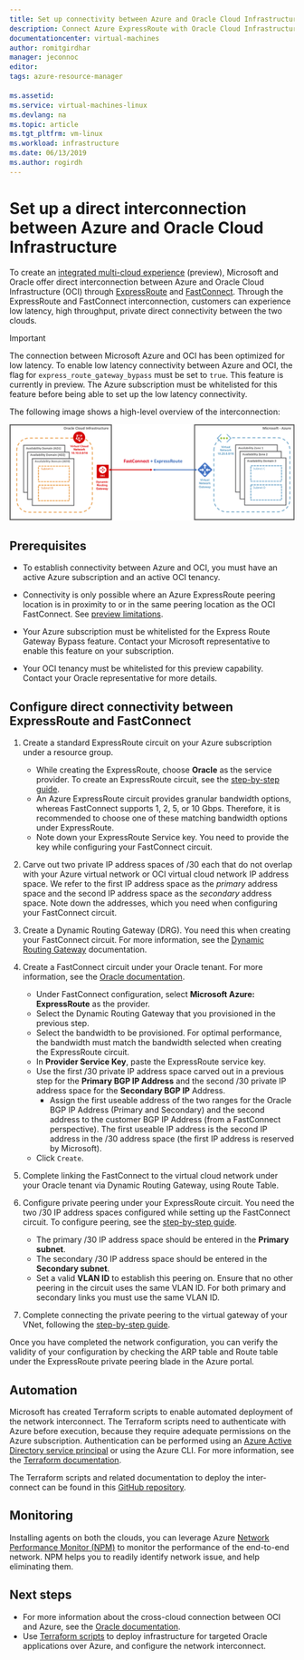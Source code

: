 ```yaml
---
title: Set up connectivity between Azure and Oracle Cloud Infrastructure | Microsoft Docs
description: Connect Azure ExpressRoute with Oracle Cloud Infrastructure (OCI) FastConnect to enable cross-cloud Oracle application solutions
documentationcenter: virtual-machines
author: romitgirdhar
manager: jeconnoc
editor: 
tags: azure-resource-manager

ms.assetid: 
ms.service: virtual-machines-linux
ms.devlang: na
ms.topic: article
ms.tgt_pltfrm: vm-linux
ms.workload: infrastructure
ms.date: 06/13/2019
ms.author: rogirdh
---
```


# Set up a direct interconnection between Azure and Oracle Cloud Infrastructure  

To create an [integrated multi-cloud experience](oracle-oci-overview.md) (preview), Microsoft and Oracle offer direct interconnection between Azure and Oracle Cloud Infrastructure (OCI) through [ExpressRoute](../../../expressroute/expressroute-introduction.md) and [FastConnect](https://docs.cloud.oracle.com/iaas/Content/Network/Concepts/fastconnectoverview.htm). Through the ExpressRoute and FastConnect interconnection, customers can experience low latency, high throughput, private direct connectivity between the two clouds.

> [!IMPORTANT]
> The connection between Microsoft Azure and OCI has been optimized for low latency. To enable low latency connectivity between Azure and OCI, the flag for `express_route_gateway_bypass` must be set to `true`. This feature is currently in preview. The Azure subscription must be whitelisted for this feature before being able to set up the low latency connectivity.

The following image shows a high-level overview of the interconnection:

![](media/configure-azure-oci-networking/azure-oci-connect.png)

## Prerequisites

* To establish connectivity between Azure and OCI, you must have an active Azure subscription and an active OCI tenancy.

* Connectivity is only possible where an Azure ExpressRoute peering location is in proximity to or in the same peering location as the OCI FastConnect. See [preview limitations](oracle-oci-overview.md#preview-limitations).

* Your Azure subscription must be whitelisted for the Express Route Gateway Bypass feature. Contact your Microsoft representative to enable this feature on your subscription.

* Your OCI tenancy must be whitelisted for this preview capability. Contact your Oracle representative for more details.

## Configure direct connectivity between ExpressRoute and FastConnect

1. Create a standard ExpressRoute circuit on your Azure subscription under a resource group. 
    * While creating the ExpressRoute, choose **Oracle** as the service provider. To create an ExpressRoute circuit, see the [step-by-step guide](../../../expressroute/expressroute-howto-circuit-portal-resource-manager.md).
    * An Azure ExpressRoute circuit provides granular bandwidth options, whereas FastConnect supports 1, 2, 5, or 10 Gbps. Therefore, it is recommended to choose one of these matching bandwidth options under ExpressRoute.
    * Note down your ExpressRoute Service key. You need to provide the key while configuring your FastConnect circuit.
1. Carve out two private IP address spaces of /30 each that do not overlap with your Azure virtual network or OCI virtual cloud network  IP address space. We refer to the first IP address space as the *primary* address space and the second IP address space as the *secondary* address space. Note down the addresses, which you need when configuring your FastConnect circuit.
1. Create a Dynamic Routing Gateway (DRG). You need this when creating your FastConnect circuit. For more information, see the [Dynamic Routing Gateway](https://docs.cloud.oracle.com/iaas/Content/Network/Tasks/managingDRGs.htm) documentation.
1. Create a FastConnect circuit under your Oracle tenant. For more information, see the [Oracle documentation](https://docs.cloud.oracle.com/iaas/Content/Network/Concepts/azure.htm).
  
    * Under FastConnect configuration, select **Microsoft Azure: ExpressRoute** as the provider.
    * Select the Dynamic Routing Gateway that you provisioned in the previous step.
    * Select the bandwidth to be provisioned. For optimal performance, the bandwidth must match the bandwidth selected when creating the ExpressRoute circuit.
    * In **Provider Service Key**, paste the ExpressRoute service key.
    * Use the first /30 private IP address space carved out in a previous step for the **Primary BGP IP Address** and the second /30 private IP address space for the **Secondary BGP IP** Address.
        * Assign the first useable address of the two ranges for the Oracle BGP IP Address (Primary and Secondary) and the second address to the customer BGP IP Address (from a FastConnect perspective). The first useable IP address is the second IP address in the /30 address space (the first IP address is reserved by Microsoft).
    * Click `Create`.
1. Complete linking the FastConnect to the virtual cloud network under your Oracle tenant via Dynamic Routing Gateway, using Route Table.
1. Configure private peering under your ExpressRoute circuit. You need the two /30 IP address spaces configured while setting up the FastConnect circuit. To configure peering, see the [step-by-step guide](../../../expressroute/expressroute-howto-routing-portal-resource-manager.md).
    * The primary /30 IP address space should be entered in the **Primary subnet**.
    * The secondary /30 IP address space should be entered in the **Secondary subnet**.
    * Set a valid **VLAN ID** to establish this peering on. Ensure that no other peering in the circuit uses the same VLAN ID. For both primary and secondary links you must use the same VLAN ID.
1. Complete connecting the private peering to the virtual gateway of your VNet, following the [step-by-step guide](../../../expressroute/expressroute-howto-linkvnet-portal-resource-manager.md).

Once you have completed the network configuration, you can verify the validity of your configuration by checking the ARP table and Route table under the ExpressRoute private peering blade in the Azure portal.

## Automation

Microsoft has created Terraform scripts to enable automated deployment of the network interconnect. The Terraform scripts need to authenticate with Azure before execution, because they require adequate permissions on the Azure subscription. Authentication can be performed using an [Azure Active Directory service principal](../../../active-directory/develop/app-objects-and-service-principals.md#service-principal-object) or using the Azure CLI. For more information, see the [Terraform documentation](https://www.terraform.io/docs/providers/azurerm/auth/azure_cli.html).

The Terraform scripts and related documentation to deploy the inter-connect can be found in this [GitHub repository](https://aka.ms/azureociinterconnecttf).

## Monitoring

Installing agents on both the clouds, you can leverage Azure [Network Performance Monitor (NPM)](../../../expressroute/how-to-npm.md) to monitor the performance of the end-to-end network. NPM helps you to readily identify network issue, and help eliminating them.

## Next steps

* For more information about the cross-cloud connection between OCI and Azure, see the [Oracle documentation](https://docs.cloud.oracle.com/iaas/Content/Network/Concepts/azure.htm).
* Use [Terraform scripts](https://aka.ms/azureociinterconnecttf) to deploy infrastructure for targeted Oracle applications over Azure, and configure the network interconnect. 